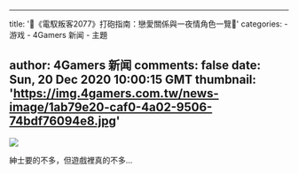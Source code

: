 
---
title: '🔞《電馭叛客2077》打砲指南：戀愛關係與一夜情角色一覽💋'
categories: 
    - 游戏
    - 4Gamers 新闻
    - 主題

author: 4Gamers 新闻
comments: false
date: Sun, 20 Dec 2020 10:00:15 GMT
thumbnail: 'https://img.4gamers.com.tw/news-image/1ab79e20-caf0-4a02-9506-74bdf76094e8.jpg'
---

<div>   
<img src="https://img.4gamers.com.tw/news-image/1ab79e20-caf0-4a02-9506-74bdf76094e8.jpg" referrerpolicy="no-referrer"><p>紳士要的不多，但遊戲裡真的不多...</p>  
</div>
            
